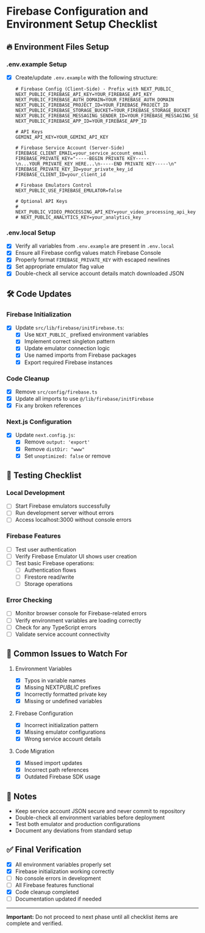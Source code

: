 # Firebase Configuration and Environment Setup Checklist

## 🔥 Environment Files Setup

### .env.example Setup

- [x] Create/update `.env.example` with the following structure:

  ```env
  # Firebase Config (Client-Side) - Prefix with NEXT_PUBLIC_
  NEXT_PUBLIC_FIREBASE_API_KEY=YOUR_FIREBASE_API_KEY
  NEXT_PUBLIC_FIREBASE_AUTH_DOMAIN=YOUR_FIREBASE_AUTH_DOMAIN
  NEXT_PUBLIC_FIREBASE_PROJECT_ID=YOUR_FIREBASE_PROJECT_ID
  NEXT_PUBLIC_FIREBASE_STORAGE_BUCKET=YOUR_FIREBASE_STORAGE_BUCKET
  NEXT_PUBLIC_FIREBASE_MESSAGING_SENDER_ID=YOUR_FIREBASE_MESSAGING_SENDER_ID
  NEXT_PUBLIC_FIREBASE_APP_ID=YOUR_FIREBASE_APP_ID

  # API Keys
  GEMINI_API_KEY=YOUR_GEMINI_API_KEY

  # Firebase Service Account (Server-Side)
  FIREBASE_CLIENT_EMAIL=your_service_account_email
  FIREBASE_PRIVATE_KEY="-----BEGIN PRIVATE KEY-----\n...YOUR_PRIVATE_KEY_HERE...\n-----END PRIVATE KEY-----\n"
  FIREBASE_PRIVATE_KEY_ID=your_private_key_id
  FIREBASE_CLIENT_ID=your_client_id

  # Firebase Emulators Control
  NEXT_PUBLIC_USE_FIREBASE_EMULATOR=false

  # Optional API Keys
  # NEXT_PUBLIC_VIDEO_PROCESSING_API_KEY=your_video_processing_api_key
  # NEXT_PUBLIC_ANALYTICS_KEY=your_analytics_key
  ```

### .env.local Setup

- [x] Verify all variables from `.env.example` are present in `.env.local`
- [x] Ensure all Firebase config values match Firebase Console
- [x] Properly format `FIREBASE_PRIVATE_KEY` with escaped newlines
- [x] Set appropriate emulator flag value
- [x] Double-check all service account details match downloaded JSON

## 🛠️ Code Updates

### Firebase Initialization

- [x] Update `src/lib/firebase/initFirebase.ts`:
  - [x] Use `NEXT_PUBLIC_` prefixed environment variables
  - [x] Implement correct singleton pattern
  - [x] Update emulator connection logic
  - [x] Use named imports from Firebase packages
  - [x] Export required Firebase instances

### Code Cleanup

- [x] Remove `src/config/firebase.ts`
- [x] Update all imports to use `@/lib/firebase/initFirebase`
- [x] Fix any broken references

### Next.js Configuration

- [x] Update `next.config.js`:
  - [x] Remove `output: 'export'`
  - [x] Remove `distDir: "www"`
  - [x] Set `unoptimized: false` or remove

## 🧪 Testing Checklist

### Local Development

- [ ] Start Firebase emulators successfully
- [ ] Run development server without errors
- [ ] Access localhost:3000 without console errors

### Firebase Features

- [ ] Test user authentication
- [ ] Verify Firebase Emulator UI shows user creation
- [ ] Test basic Firebase operations:
  - [ ] Authentication flows
  - [ ] Firestore read/write
  - [ ] Storage operations

### Error Checking

- [ ] Monitor browser console for Firebase-related errors
- [ ] Verify environment variables are loading correctly
- [ ] Check for any TypeScript errors
- [ ] Validate service account connectivity

## 🚨 Common Issues to Watch For

1. Environment Variables

   - [x] Typos in variable names
   - [x] Missing NEXT*PUBLIC* prefixes
   - [x] Incorrectly formatted private key
   - [x] Missing or undefined variables

2. Firebase Configuration

   - [x] Incorrect initialization pattern
   - [x] Missing emulator configurations
   - [x] Wrong service account details

3. Code Migration
   - [x] Missed import updates
   - [x] Incorrect path references
   - [x] Outdated Firebase SDK usage

## 📝 Notes

- Keep service account JSON secure and never commit to repository
- Double-check all environment variables before deployment
- Test both emulator and production configurations
- Document any deviations from standard setup

## ✅ Final Verification

- [x] All environment variables properly set
- [x] Firebase initialization working correctly
- [ ] No console errors in development
- [ ] All Firebase features functional
- [x] Code cleanup completed
- [ ] Documentation updated if needed

---

**Important:** Do not proceed to next phase until all checklist items are complete and verified.
